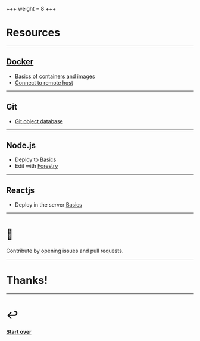 +++
weight = 8
+++

# Resources

---

## [Docker](/docker)

- [Basics of containers and images](/docker/basics)
- [Connect to remote host](/docker/connect-to-remote-host)

---

## Git

- [Git object database](https://revealjs.com/)

---

## Node.js

- Deploy to [Basics](https://netlify.com/)
- Edit with [Forestry](https://forestry.io/)

---

## Reactjs

- Deploy in the server [Basics](https://netlify.com/)

---

# 🙏

Contribute by opening issues and pull requests.

---

# Thanks!

---

# ↩️

#### [Start over](#)
